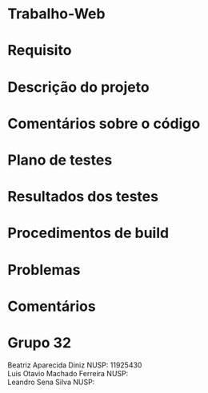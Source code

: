 # Trabalho-Web

# Requisito
# Descrição do projeto
# Comentários sobre o código
# Plano de testes
# Resultados dos testes
# Procedimentos de build
# Problemas
# Comentários

# Grupo 32
Beatriz Aparecida Diniz NUSP: 11925430 <br>
Luis Otavio Machado Ferreira NUSP: <br>
Leandro Sena Silva NUSP: <br>
